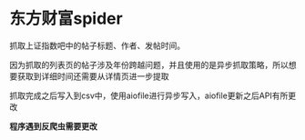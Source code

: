 # 东方财富spider

抓取上证指数吧中的帖子标题、作者、发帖时间。

因为抓取的列表页的帖子涉及年份跨越问题，并且使用的是异步抓取策略，所以想要获取到详细时间还需要从详情页进一步提取

抓取完成之后写入到csv中，使用aiofile进行异步写入，aiofile更新之后API有所更改

**程序遇到反爬虫需要更改**
